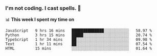 ### I'm not coding. I cast spells. 🎩

📊 **This week I spent my time on**
<!--START_SECTION:waka-->
```text
JavaScript   9 hrs 16 mins   ██████████████░░░░░░░░░░░   58.97 % 
Python       3 hrs 15 mins   █████░░░░░░░░░░░░░░░░░░░░   20.74 % 
TypeScript   1 hr 34 mins    ██░░░░░░░░░░░░░░░░░░░░░░░   09.98 % 
Text         1 hr 11 mins    ██░░░░░░░░░░░░░░░░░░░░░░░   07.54 % 
HTML         15 mins         ░░░░░░░░░░░░░░░░░░░░░░░░░   01.64 %
```
<!--END_SECTION:waka-->
